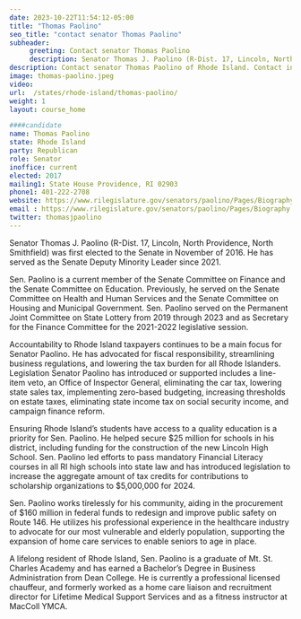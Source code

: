 ```yaml
---
date: 2023-10-22T11:54:12-05:00
title: "Thomas Paolino"
seo_title: "contact senator Thomas Paolino"
subheader:
     greeting: Contact senator Thomas Paolino
     description: Senator Thomas J. Paolino (R-Dist. 17, Lincoln, North Providence, North Smithfield) was first elected to the Senate in November of 2016. He has served as the Senate Deputy Minority Leader since 2021.
description: Contact senator Thomas Paolino of Rhode Island. Contact information for Thomas Paolino includes email address, phone number, and mailing address.
image: thomas-paolino.jpeg
video:
url:  /states/rhode-island/thomas-paolino/
weight: 1
layout: course_home

####candidate
name: Thomas Paolino
state: Rhode Island
party: Republican
role: Senator
inoffice: current
elected: 2017
mailing1: State House Providence, RI 02903
phone1: 401-222-2708
website: https://www.rilegislature.gov/senators/paolino/Pages/Biography.aspx/
email : https://www.rilegislature.gov/senators/paolino/Pages/Biography.aspx/
twitter: thomasjpaolino
---
```


Senator Thomas J. Paolino (R-Dist. 17, Lincoln, North Providence, North Smithfield) was first elected to the Senate in November of 2016. He has served as the Senate Deputy Minority Leader since 2021.

Sen. Paolino is a current member of the Senate Committee on Finance and the Senate Committee on Education. Previously, he served on the Senate Committee on Health and Human Services and the Senate Committee on Housing and Municipal Government. Sen. Paolino served on the Permanent Joint Committee on State Lottery from 2019 through 2023 and as Secretary for the Finance Committee for the 2021-2022 legislative session.

Accountability to Rhode Island taxpayers continues to be a main focus for Senator Paolino. He has advocated for fiscal responsibility, streamlining business regulations, and lowering the tax burden for all Rhode Islanders. Legislation Senator Paolino has introduced or supported includes a line-item veto, an Office of Inspector General, eliminating the car tax, lowering state sales tax, implementing zero-based budgeting, increasing thresholds on estate taxes, eliminating state income tax on social security income, and campaign finance reform.

Ensuring Rhode Island’s students have access to a quality education is a priority for Sen. Paolino. He helped secure $25 million for schools in his district, including funding for the construction of the new Lincoln High School. Sen. Paolino led efforts to pass mandatory Financial Literacy courses in all RI high schools into state law and has introduced legislation to increase the aggregate amount of tax credits for contributions to scholarship organizations to $5,000,000 for 2024.  

Sen. Paolino works tirelessly for his community, aiding in the procurement of $160 million in federal funds to redesign and improve public safety on Route 146. He utilizes his professional experience in the healthcare industry to advocate for our most vulnerable and elderly population, supporting the expansion of home care services to enable seniors to age in place.

A lifelong resident of Rhode Island, Sen. Paolino is a graduate of Mt. St. Charles Academy and has earned a Bachelor’s Degree in Business Administration from Dean College. He is currently a professional licensed chauffeur, and formerly worked as a home care liaison and recruitment director for Lifetime Medical Support Services and as a fitness instructor at MacColl YMCA.  
